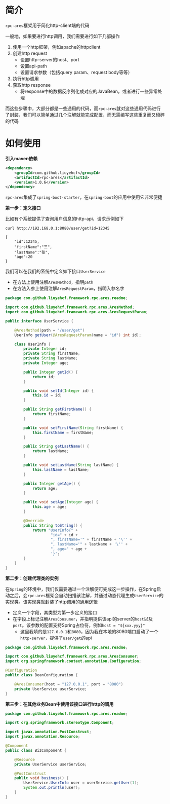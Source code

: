 # 简介

`rpc-ares`框架用于简化http-client端的代码

一般地，如果要进行http调用，我们需要进行如下几部操作

1. 使用一个http框架，例如apache的httpclient
1. 创建http request
    * 设置http-server的host、port
    * 设置api-path
    * 设置请求参数（包括query param、request body等等）
1. 执行http调用
1. 获取http response
    * 将response中的数据反序列化成对应的JavaBean，或者进行一些异常处理
    
而这些步骤中，大部分都是一些通用的代码，而`rpc-ares`就对这些通用代码进行了封装，我们可以简单通过几个注解就能完成配置，而无需编写这些重复而又琐碎的代码

# 如何使用

__引入maven依赖__

```xml
<dependency>
    <groupId>com.github.liuyehcf</groupId>
    <artifactId>rpc-ares</artifactId>
    <version>1.0.6</version>
</dependency>
```

`rpc-ares`集成了`spring-boot-starter`，在`spring-boot`的应用中使用它非常便捷

__第一步：定义接口__

比如有个系统提供了查询用户信息的http-api，请求示例如下

```
curl http://192.168.0.1:8080/user/get?id=12345

{
    "id":12345,
    "firstName":"三",
    "lastName":"张",
    "age":20
}
```

我们可以在我们的系统中定义如下接口`UserService`

* 在方法上使用注解`AresMethod`，指明`path`
* 在方法入参上使用注解`AresRequestParam`，指明入参名字

```Java
package com.github.liuyehcf.framework.rpc.ares.readme;

import com.github.liuyehcf.framework.rpc.ares.AresMethod;
import com.github.liuyehcf.framework.rpc.ares.AresRequestParam;

public interface UserService {

    @AresMethod(path = "/user/get")
    UserInfo getUser(@AresRequestParam(name = "id") int id);

    class UserInfo {
        private Integer id;
        private String firstName;
        private String lastName;
        private Integer age;

        public Integer getId() {
            return id;
        }

        public void setId(Integer id) {
            this.id = id;
        }

        public String getFirstName() {
            return firstName;
        }

        public void setFirstName(String firstName) {
            this.firstName = firstName;
        }

        public String getLastName() {
            return lastName;
        }

        public void setLastName(String lastName) {
            this.lastName = lastName;
        }

        public Integer getAge() {
            return age;
        }

        public void setAge(Integer age) {
            this.age = age;
        }

        @Override
        public String toString() {
            return "UserInfo{" +
                    "id=" + id +
                    ", firstName='" + firstName + '\'' +
                    ", lastName='" + lastName + '\'' +
                    ", age=" + age +
                    '}';
        }
    }
}
```

__第二步：创建代理类的实例__

在`Spring`的环境中，我们仅需要通过一个注解便可完成这一步操作，在Spring启动之后，会`rpc-ares`框架会自动扫描该注解，并通过动态代理生成`UserService`的实现类。该实现类就封装了http调用的通用逻辑

* 定义一个字段，其类型为第一步定义的接口
* 在字段上标记注解`AresConsumer`，并指明提供该api的server的`host`以及`port`。该参数的配置支持Spring占位符，例如`host = "${xxx.yyy}"`
    * 这里我填的是`127.0.0.1`和`8080`，因为我在本地的8080端口启动了一个`http-server`，提供了`user/get`的api

```Java
package com.github.liuyehcf.framework.rpc.ares.readme;

import com.github.liuyehcf.framework.rpc.ares.AresConsumer;
import org.springframework.context.annotation.Configuration;

@Configuration
public class BeanConfiguration {

    @AresConsumer(host = "127.0.0.1", port = "8080")
    private UserService userService;
}
```

__第三步：在其他业务Bean中使用该接口进行http的调用__

```Java
package com.github.liuyehcf.framework.rpc.ares.readme;

import org.springframework.stereotype.Component;

import javax.annotation.PostConstruct;
import javax.annotation.Resource;

@Component
public class BizComponent {

    @Resource
    private UserService userService;

    @PostConstruct
    public void business() {
        UserService.UserInfo user = userService.getUser(1);
        System.out.println(user);
    }
}
```
